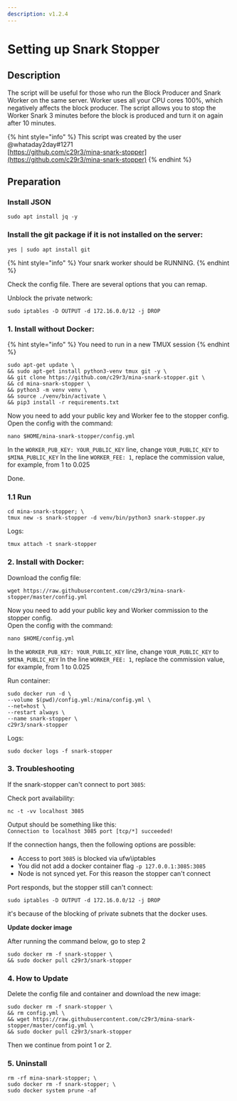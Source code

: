 ```yaml
---
description: v1.2.4
---
```


# Setting up Snark Stopper

## Description

The script will be useful for those who run the Block Producer and Snark Worker on the same server. Worker uses all your CPU cores 100%, which negatively affects the block producer. The script allows you to stop the Worker Snark 3 minutes before the block is produced and turn it on again after 10 minutes.

{% hint style="info" %}
This script was created by the user @whataday2day\#1271  
[https://github.com/c29r3/mina-snark-stopper](https://github.com/c29r3/mina-snark-stopper)
{% endhint %}

## Preparation

### Install JSON

```text
sudo apt install jq -y
```

### Install the git package if it is not installed on the server:

```text
yes | sudo apt install git
```

{% hint style="info" %}
Your snark worker should be RUNNING.
{% endhint %}

Check the config file. There are several options that you can remap.

Unblock the private network:

```text
sudo iptables -D OUTPUT -d 172.16.0.0/12 -j DROP
```

### 1. Install without Docker:

{% hint style="info" %}
You need to run in a new TMUX session
{% endhint %}

```text
sudo apt-get update \
&& sudo apt-get install python3-venv tmux git -y \
&& git clone https://github.com/c29r3/mina-snark-stopper.git \
&& cd mina-snark-stopper \
&& python3 -m venv venv \
&& source ./venv/bin/activate \
&& pip3 install -r requirements.txt
```

Now you need to add your public key and Worker fee to the stopper config. Open the config with the command:

```text
nano $HOME/mina-snark-stopper/config.yml
```

In the `WORKER_PUB_KEY: YOUR_PUBLIC_KEY` line, change `YOUR_PUBLIC_KEY` to `$MINA_PUBLIC_KEY` In the line `WORKER_FEE: 1`, replace the commission value, for example, from 1 to 0.025 

Done.

### 1.1 Run

```text
cd mina-snark-stopper; \
tmux new -s snark-stopper -d venv/bin/python3 snark-stopper.py
```

Logs:

```text
tmux attach -t snark-stopper
```

### 2. Install with Docker:

Download the config file:

```text
wget https://raw.githubusercontent.com/c29r3/mina-snark-stopper/master/config.yml
```

Now you need to add your public key and Worker commission to the stopper config.   
Open the config with the command:

```text
nano $HOME/config.yml
```

In the `WORKER_PUB_KEY: YOUR_PUBLIC_KEY` line, change `YOUR_PUBLIC_KEY` to `$MINA_PUBLIC_KEY` In the line `WORKER_FEE: 1`, replace the commission value, for example, from 1 to 0.025 

Run container:

```text
sudo docker run -d \
--volume $(pwd)/config.yml:/mina/config.yml \
--net=host \
--restart always \
--name snark-stopper \
c29r3/snark-stopper
```

Logs:

```text
sudo docker logs -f snark-stopper
```

### 3. Troubleshooting

If the snark-stopper can't connect to port `3085`:

Check port availability:

```text
nc -t -vv localhost 3085
```

Output should be something like this:  
`Connection to localhost 3085 port [tcp/*] succeeded!`

If the connection hangs, then the following options are possible:

* Access to port `3085` is blocked via ufw\iptables
* You did not add a docker container flag `-p 127.0.0.1:3085:3085`
* Node is not synced yet. For this reason the stopper can't connect

Port responds, but the stopper still can't connect:

```text
sudo iptables -D OUTPUT -d 172.16.0.0/12 -j DROP
```

it's because of the blocking of private subnets that the docker uses.

**Update docker image**

After running the command below, go to step 2

```text
sudo docker rm -f snark-stopper \
&& sudo docker pull c29r3/snark-stopper
```

### 4. How to Update

Delete the config file and container and download the new image:

```text
sudo docker rm -f snark-stopper \
&& rm config.yml \
&& wget https://raw.githubusercontent.com/c29r3/mina-snark-stopper/master/config.yml \
&& sudo docker pull c29r3/snark-stopper
```

Then we continue from point 1 or 2.

### 5. Uninstall

```text
rm -rf mina-snark-stopper; \
sudo docker rm -f snark-stopper; \
sudo docker system prune -af
```

